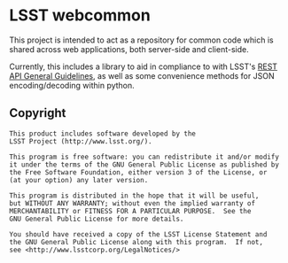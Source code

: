 
LSST webcommon
==============

This project is intended to act as a repository for common code which 
is shared across web applications, both server-side and client-side.

Currently, this includes a library to aid in compliance to with LSST's 
[REST API General Guidelines](https://confluence.lsstcorp.org/x/O4K8AQ), 
as well as some convenience methods for JSON encoding/decoding within 
python.


Copyright
---------
    
    This product includes software developed by the
    LSST Project (http://www.lsst.org/).
    
    This program is free software: you can redistribute it and/or modify
    it under the terms of the GNU General Public License as published by
    the Free Software Foundation, either version 3 of the License, or
    (at your option) any later version.
    
    This program is distributed in the hope that it will be useful,
    but WITHOUT ANY WARRANTY; without even the implied warranty of
    MERCHANTABILITY or FITNESS FOR A PARTICULAR PURPOSE.  See the
    GNU General Public License for more details.
    
    You should have received a copy of the LSST License Statement and
    the GNU General Public License along with this program.  If not,
    see <http://www.lsstcorp.org/LegalNotices/>
